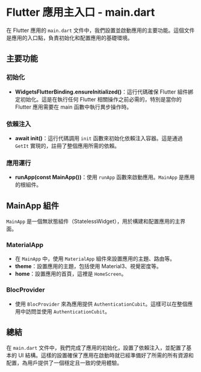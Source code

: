 # Flutter 應用主入口 - main.dart

在 Flutter 應用的 `main.dart` 文件中，我們設置並啟動應用的主要功能。這個文件是應用的入口點，負責初始化和配置應用的基礎環境。

## 主要功能

### 初始化
- **WidgetsFlutterBinding.ensureInitialized()**：這行代碼確保 Flutter 組件綁定初始化。這是在執行任何 Flutter 相關操作之前必需的，特別是當你的 Flutter 應用需要在 main 函數中執行異步操作時。

### 依賴注入
- **await init()**：這行代碼調用 `init` 函數來初始化依賴注入容器。這是通過 `GetIt` 實現的，註冊了整個應用所需的依賴。

### 應用運行
- **runApp(const MainApp())**：使用 `runApp` 函數來啟動應用。`MainApp` 是應用的根組件。

## MainApp 組件

`MainApp` 是一個無狀態組件（StatelessWidget），用於構建和配置應用的主界面。

### MaterialApp
- 在 `MainApp` 中，使用 `MaterialApp` 組件來設置應用的主題、路由等。
- **theme**：設置應用的主題，包括使用 Material3、視覺密度等。
- **home**：設置應用的首頁，這裡是 `HomeScreen`。

### BlocProvider
- 使用 `BlocProvider` 來為應用提供 `AuthenticationCubit`。這樣可以在整個應用中訪問並使用 `AuthenticationCubit`。

## 總結

在 `main.dart` 文件中，我們完成了應用的初始化，設置了依賴注入，並配置了基本的 UI 結構。這樣的設置確保了應用在啟動時就已經準備好了所需的所有資源和配置，為用戶提供了一個穩定且一致的使用體驗。
